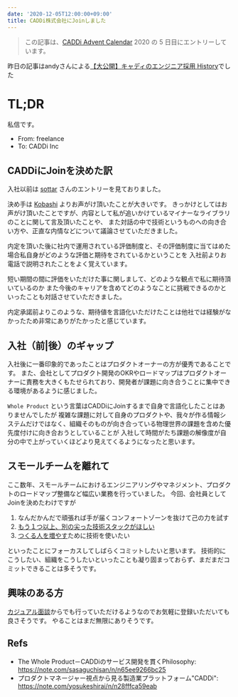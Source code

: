 ```yaml
---
date: '2020-12-05T12:00:00+09:00'
title: CADDi株式会社にJoinしました
---
```


> この記事は、[CADDi Advent Calendar](https://adventar.org/calendars/5140) 2020
> の 5 日目にエントリーしています。

昨日の記事はandyさんによる[【大公開】キャディのエンジニア採用 History](https://note.com/andy_caddi/n/n59c23c659ddd)でした

# TL;DR

私信です。

- From: freelance
- To: CADDi Inc

## CADDiにJoinを決めた訳

入社以前は [sottar](https://www.sottar.io/blogs/leave_mercari/)
さんのエントリーを見ておりました。

決め手は [Kobashi](https://www.wantedly.com/id/a_kobashi_a)
よりお声がけ頂いたことが大きいです。
きっかけとしてはお声がけ頂いたことですが、内容として私が追いかけているマイナーなライブラリのことに関して言及頂いたことや、
また対話の中で技術というものへの向き合い方や、正直な内情などについて議論させていただきました。

内定を頂いた後に社内で運用されている評価制度と、その評価制度に当てはめた場合私自身がどのような評価と期待をされているかということを
入社前よりお電話で説明されたことをよく覚えています。

短い期間の間に評価をいただけた事に関しまして、どのような観点で私に期待頂いているのか
また今後のキャリアを含めてどのようなことに挑戦できるのかといったことも対話させていただきました。

内定承諾前よりこのような、期待値を言語化いただけたことは他社では経験がなかったため非常にありがたかったと感じています。

## 入社（前|後）のギャップ

入社後に一番印象的であったことはプロダクトオーナーの方が優秀であることです。
また、会社としてプロダクト開発のOKRやロードマップはプロダクトオーナーに責務を大きくもたせられており、開発者が課題に向き合うことに集中できる環境があるように感じました。

`Whole Product`
という言葉はCADDiにJoinするまで自身で言語化したことはありませんでしたが
複雑な課題に対して自身のプロダクトや、我々が作る情報システムだけではなく、組織そのものが向き合っている物理世界の課題を含めた優先度付けに向き合おうとしていることが
入社して時間がたち課題の解像度が自分の中で上がっていくほどより見えてくるようになったと思います。

## スモールチームを離れて

ここ数年、スモールチームにおけるエンジニアリングやマネジメント、プロダクトのロードマップ整備など幅広い業務を行っていました。
今回、会社員としてJoinを決めたわけですが

1. なんだかんだで頑張れば手が届くコンフォートゾーンを抜けて己の力を試す
1. [もう１つ以上、別の尖った技術スタックがほしい](https://9renpoto.win/entry/2020/04/15/whoami)
1. [つくる人を増やす](https://www.kayac.com/vision/vision)ために技術を使いたい

といったことにフォーカスしてしばらくコミットしたいと思います。
技術的にこうしたい、組織をこうしたいといったことも凝り固まっておらず、まだまだコミットできることは多そうです。

## 興味のある方

[カジュアル面談](https://share.hsforms.com/1XUTUewm3SP2xrN6MKJNg_Q3x4tb)からでも行っていただけるようなのでお気軽に登録いただいても良さそうです。
やることはまだ無限にありそうです。

## Refs

- The Whole Product－CADDiのサービス開発を貫くPhilosophy:
  <https://note.com/sasaguchisan/n/n65ee9266bc25>
- プロダクトマネージャー視点から見る製造業プラットフォーム"CADDi":
  <https://note.com/yosukeshirai/n/n28fffca59eab>
